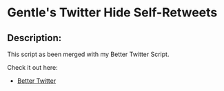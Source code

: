 # Gentle's Twitter Hide Self-Retweets

## Description:
This script as been merged with my Better Twitter Script.


Check it out here:
* [Better Twitter](https://github.com/GentlePuppet/Gentles_Tampermonkey_Userscripts/tree/main/Better%20Twitter)
